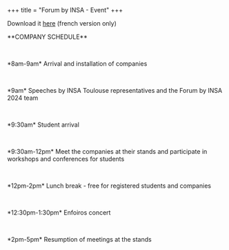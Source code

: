 +++
title = "Forum by INSA - Event"
+++


Download it [here](https://drive.google.com/file/d/1GCnPScfsOKKbcAKk_FpbK0nypGpVKsw0/view?usp=drive_link) (french version only)
<br>

<p>**COMPANY SCHEDULE**</p> 
  <br>


<p>*8am-9am* Arrival and installation of companies</p>
  <br>


<p>*9am* Speeches by INSA Toulouse representatives and the Forum by INSA 2024 team</p>
  <br>


<p>*9:30am* Student arrival</p>  
  <br>


<p>*9:30am-12pm* Meet the companies at their stands and participate in workshops and conferences for students</p>  
  <br>


<p>*12pm-2pm* Lunch break - free for registered students and companies</p>  
  <br>


<p>*12:30pm-1:30pm* Enfoiros concert</p> 
  <br>


<p>*2pm-5pm* Resumption of meetings at the stands</p>  





